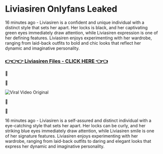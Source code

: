 # Liviasiren Onlyfans Leaked

<p>16 minutes ago - Liviasiren is a confident and unique individual with a distinct style that sets her apart. Her locks is black, and her captivating green eyes immediately draw attention, while Liviasiren expression is one of her defining features. Liviasiren enjoys experimenting with her wardrobe, ranging from laid-back outfits to bold and chic looks that reflect her dynamic and imaginative personality.</p><p>
<h3><a href="https://fansleaks.com-getfree.pro/liviasiren" rel="nofollow">👉👉👉 Liviasiren Files - CLICK HERE 👈👈</a></h3>
<p>🔻</p>
<p>🔻</p> <p>
<a href="https://fansleaks.com-getfree.pro/liviasiren" rel="nofollow"><img src="https://i.imgur.com/0ZbtXZ5.gif" alt="Viral Video Original" style="max-width: 100%; display: inline-block;" data-target="animated-image.originalImage"></a>
<p>🔻</p>
<p>🔻</p> <p>16 minutes ago - Liviasiren is a self-assured and distinct individual with a eye-catching style that sets her apart. Her locks can be curly, and her striking blue eyes immediately draw attention, while Liviasiren smile is one of her signature features. Liviasiren enjoys experimenting with her wardrobe, ranging from laid-back outfits to daring and elegant looks that express her dynamic and imaginative personality.</p>